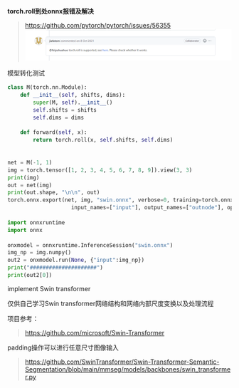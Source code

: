 
__torch.roll到处onnx报错及解决__
>https://github.com/pytorch/pytorch/issues/56355
![](https://github.com/youngx123/pic/blob/main/torch.roll.png?raw=true)

模型转化测试
```python
class M(torch.nn.Module):
    def __init__(self, shifts, dims):
        super(M, self).__init__()
        self.shifts = shifts
        self.dims = dims

    def forward(self, x):
        return torch.roll(x, self.shifts, self.dims)


net = M(-1, 1)
img = torch.tensor([1, 2, 3, 4, 5, 6, 7, 8, 9]).view(3, 3)
print(img)
out = net(img)
print(out.shape, "\n\n", out)
torch.onnx.export(net, img, "swin.onnx", verbose=0, training=torch.onnx.TrainingMode.EVAL,
                    input_names=["input"], output_names=["outnode"], opset_version=11)

import onnxruntime
import onnx

onxmodel = onnxruntime.InferenceSession("swin.onnx")
img_np = img.numpy()
out2 = onxmodel.run(None, {"input":img_np})
print("#####################")
print(out2[0])
```
implement Swin transformer

仅供自己学习Swin transformer网络结构和网络内部尺度变换以及处理流程


项目参考：
>https://github.com/microsoft/Swin-Transformer

padding操作可以进行任意尺寸图像输入
>https://github.com/SwinTransformer/Swin-Transformer-Semantic-Segmentation/blob/main/mmseg/models/backbones/swin_transformer.py